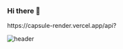 ### Hi there 👋

<!--
**rlagkdms/rlagkdms** is a ✨ _special_ ✨ repository because its `README.md` (this file) appears on your GitHub profile.

Here are some ideas to get you started:

- 🔭 I’m currently working on ...
- 🌱 I’m currently learning ...
- 👯 I’m looking to collaborate on ...
- 🤔 I’m looking for help with ...
- 💬 Ask me about ...
- 📫 How to reach me: ...
- 😄 Pronouns: ...
- ⚡ Fun fact: ...
-->https://capsule-render.vercel.app/api?
![header](https://capsule-render.vercel.app/api?type=rect&color=auto&height=300&section=header&text=capsule%20render&fontSize=90)
